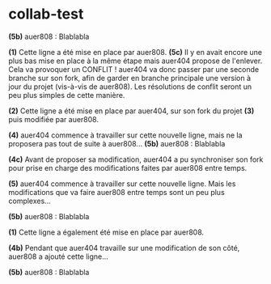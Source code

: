 # collab-test

**(5b)** auer808 : Blablabla

**(1)** Cette ligne a été mise en place par auer808. **(5c)** Il y en avait encore une plus bas mise en place à la même étape mais auer404 propose de l'enlever. Cela va provoquer un CONFLIT ! auer404 va donc passer par une seconde branche sur son fork, afin de garder en branche principale une version à jour du projet (vis-à-vis de auer808). Les résolutions de conflit seront un peu plus simples de cette manière.

**(2)** Cette ligne a été mise en place par auer404, sur son fork du projet **(3)** puis modifiée par auer808.

**(4)** auer404 commence à travailler sur cette nouvelle ligne, mais ne la proposera pas tout de suite à auer808... **(5b)** auer808 : Blablabla

**(4c)** Avant de proposer sa modification, auer404 a pu synchroniser son fork pour prise en charge des modifications faites par auer808 entre temps.

**(5)** auer404 commence à travailler sur cette nouvelle ligne. Mais les modifications que va faire auer808 entre temps sont un peu plus complexes...

**(5b)** auer808 : Blablabla

**(1)** Cette ligne a également été mise en place par auer808.

**(4b)** Pendant que auer404 travaille sur une modification de son côté, auer808 a ajouté cette ligne...

**(5b)** auer808 : Blablabla
